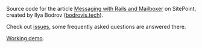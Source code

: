 Source code for the article [Messaging with Rails and Mailboxer](http://www.sitepoint.com/messaging-rails-mailboxer/) on
SitePoint,
created by Ilya Bodrov ([bodrovis.tech](http://bodrovis.tech)).

Check out [issues](https://github.com/bodrovis/SitePoint-Mailboxer/issues?q=is%3Aissue+is%3Aclosed),
some frequently asked questions are answered there.

[Working demo](http://sitepoint-mailboxer.herokuapp.com/).